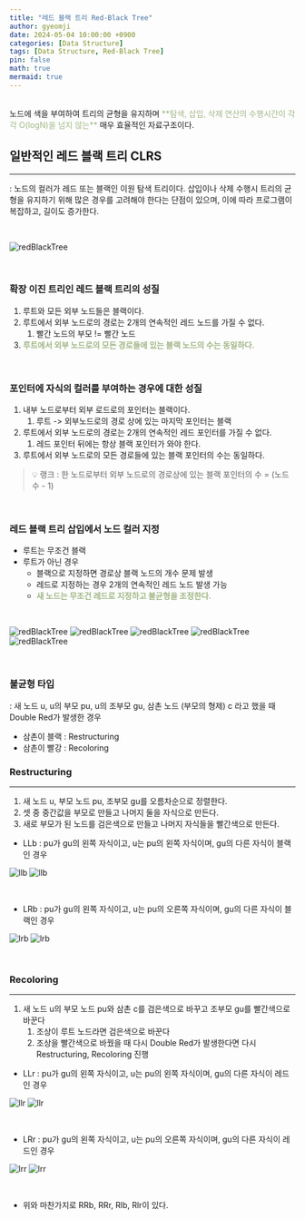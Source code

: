 ```yaml
---
title: "레드 블랙 트리 Red-Black Tree"
author: gyeomji
date: 2024-05-04 10:00:00 +0900
categories: [Data Structure]
tags: [Data Structure, Red-Black Tree]
pin: false
math: true
mermaid: true
---
```


<br/> 
노드에 색을 부여하여 트리의 균형을 유지하며 <span style="color:#9fb584">**탐색, 삽입, 삭제 연산의 수행시간이 각각 O(logN)을 넘지 않는**</span> 매우 효율적인 자료구조이다.
<br/> 


## 일반적인 레드 블랙 트리 CLRS

---

: 노드의 컬러가 레드 또는 블랙인 이원 탐색 트리이다. 삽입이나 삭제 수행시 트리의 균형을 유지하기 위해 많은 경우를 고려해야 한다는 단점이 있으며, 이에 따라 프로그램이 복잡하고, 길이도 증가한다.

<br/>

![redBlackTree](/assets/img/redBlackTree.png)

<br/>

### 확장 이진 트리인 레드 블랙 트리의 성질
  
1. 루트와 모든 외부 노드들은 블랙이다.
2. 루트에서 외부 노드로의 경로는 2개의 연속적인 레드 노드를 가질 수 없다.
   1. 빨간 노드의 부모 != 빨간 노드
3. <span style="color:#9fb584">**루트에서 외부 노드로의 모든 경로들에 있는 블랙 노드의 수는 동일하다.**</span>

<br/>

### 포인터에 자식의 컬러를 부여하는 경우에 대한 성질

1. 내부 노드로부터 외부 로드로의 포인터는 블랙이다.
   1. 루트 -> 외부노드로의 경로 상에 있는 마지막 포인터는 블랙
2. 루트에서 외부 노드로의 경로는 2개의 연속적인 레드 포인터를 가질 수 없다.
   1. 레드 포인터 뒤에는 항상 블랙 포인터가 와야 한다.
3. 루트에서 외부 노드로의 모든 경로들에 있는 블랙 포인터의 수는 동일하다.

> 💡 랭크 : 한 노드로부터 외부 노드로의 경로상에 있는 블랙 포인터의 수 = (노드 수 - 1)

<br/>

### 레드 블랙 트리 삽입에서 노드 컬러 지정

- 루트는 무조건 블랙
- 루트가 아닌 경우
  - 블랙으로 지정하면 경로상 블랙 노드의 개수 문제 발생
  - 레드로 지정하는 경우 2개의 연속적인 레드 노드 발생 가능
  - <span style="color:#9fb584">**새 노드는 무조건 레드로 지정하고 불균형을 조정한다.**</span>

<br/>

![redBlackTree](/assets/img/redBlackTree1.png)
![redBlackTree](/assets/img/redBlackTree2.png)
![redBlackTree](/assets/img/redBlackTree3.png)
![redBlackTree](/assets/img/redBlackTree4.png)
![redBlackTree](/assets/img/redBlackTree5.png)

<br/>

### 불균형 타입

: 새 노드 u, u의 부모 pu, u의 조부모 gu, 삼촌 노드 (부모의 형제) c 라고 했을 때 Double Red가 발생한 경우

- 삼촌이 블랙 : Restructuring
- 삼촌이 빨강 : Recoloring

### Restructuring

---

1. 새 노드 u, 부모 노드 pu, 조부모 gu를 오름차순으로 정렬한다.
2. 셋 중 중간값을 부모로 만들고 나머지 둘을 자식으로 만든다.
3. 새로 부모가 된 노드를 검은색으로 만들고 나머지 자식들을 빨간색으로 만든다.
   
- LLb : pu가 gu의 왼쪽 자식이고, u는 pu의 왼쪽 자식이며, gu의 다른 자식이 블랙인 경우

![llb](/assets/img/llb.png)
![llb](/assets/img/llb2.png)

<br/>

- LRb : pu가 gu의 왼쪽 자식이고, u는 pu의 오른쪽 자식이며, gu의 다른 자식이 블랙인 경우

![lrb](/assets/img/lrb.png)
![lrb](/assets/img/lrb2.png)

<br/>

### Recoloring

---

1. 새 노드 u의 부모 노드 pu와 삼촌 c를 검은색으로 바꾸고 조부모 gu를 빨간색으로 바꾼다
   1. 조상이 루트 노드라면 검은색으로 바꾼다
   2. 조상을 빨간색으로 바꿨을 때 다시 Double Red가 발생한다면 다시 Restructuring, Recoloring 진행


- LLr : pu가 gu의 왼쪽 자식이고, u는 pu의 왼쪽 자식이며, gu의 다른 자식이 레드인 경우

![llr](/assets/img/llr.png)
![llr](/assets/img/llr2.png)


<br/>

- LRr : pu가 gu의 왼쪽 자식이고, u는 pu의 오른쪽 자식이며, gu의 다른 자식이 레드인 경우

![lrr](/assets/img/lrr.png)
![lrr](/assets/img/lrr2.png)

<br/>

- 위와 마찬가지로 RRb, RRr, Rlb, Rlr이 있다.

<br/>
<br />

[^footnote]: The footnote source
[^fn-nth-2]: The 2nd footnote source
